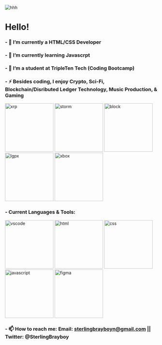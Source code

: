 ![hhh](https://github.com/SterlingBrayboy/SterlingBrayboy/assets/123781522/9c77baee-5ec6-4654-b2e2-2bcdb61ffb94)

# Hello!

### - 🔭 I’m currently a HTML/CSS Developer

### - 🌱 I’m currently learning Javascrpt

### - 👯 I’m a student at TripleTen Tech (Coding Bootcamp)

### - ⚡ Besides coding, I enjoy Crypto, Sci-Fi, Blockchain/Disributed Ledger Technology, Music Production, & Gaming
<img width="160" alt="xrp" src="https://github.com/SterlingBrayboy/SterlingBrayboy/assets/123781522/e2d41c5a-d900-4ee4-9f83-e127c3d120b4">
<img width="160" alt="storm" src="https://github.com/SterlingBrayboy/SterlingBrayboy/assets/123781522/42929444-6f31-4276-b541-6fb8bb130397">
<img width="160" alt="block" src="https://github.com/SterlingBrayboy/SterlingBrayboy/assets/123781522/8f323554-1613-4c0c-b790-d87749139e05">
<img width="160" alt="lgpx" src="https://github.com/SterlingBrayboy/SterlingBrayboy/assets/123781522/3331f80a-6b1b-48b4-85be-4bc5b177f514">
<img width="160" alt="xbox" src="https://github.com/SterlingBrayboy/SterlingBrayboy/assets/123781522/e5ad39a1-43d2-48d6-a847-c77372b146bd">

### - Current Languages & Tools: 
<img width="160" alt="vscode" src="https://github.com/SterlingBrayboy/SterlingBrayboy/assets/123781522/a3a4bd26-57cb-4f86-984a-6453c103b89e">
<img width="160" alt="html" src="https://github.com/SterlingBrayboy/SterlingBrayboy/assets/123781522/8aef364f-9a37-4a21-9f8d-822fb95c6245">
<img width="160" alt="css" src="https://github.com/SterlingBrayboy/SterlingBrayboy/assets/123781522/611fe4d0-5678-4598-bb11-d3d414932d56">
<img width="160" alt="javascript" src="https://github.com/SterlingBrayboy/SterlingBrayboy/assets/123781522/f8ed5d33-357d-4932-9453-3945829b675f">
<img width="160" alt="figma" src="https://github.com/SterlingBrayboy/SterlingBrayboy/assets/123781522/db00deae-5ef9-458b-8bf3-a06bd50aa3ea">

### - 📫 How to reach me: Email: sterlingbrayboyn@gmail.com || Twitter: @SterlingBrayboy
